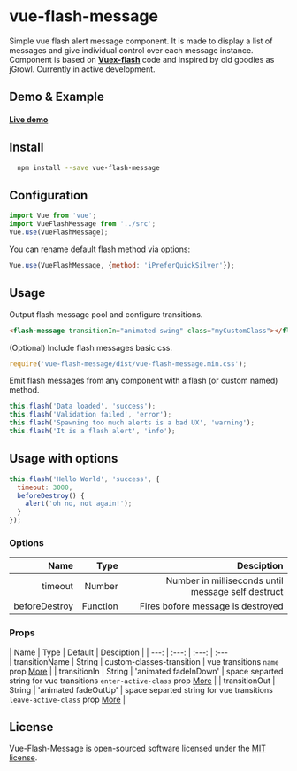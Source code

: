 # vue-flash-message

<p>Simple vue flash alert message component. It is made to display a list of messages and give individual control over each message instance. Component is based on <strong><a href="https://www.npmjs.com/package/vuex-flash">Vuex-flash</a></strong> code and inspired by old goodies as jGrowl. Currently in active development.</p>

## Demo & Example
#### [Live demo](http://test.keen-design.ru/vue-flash-message/)

## Install
```bash
  npm install --save vue-flash-message
```

## Configuration
```javascript
import Vue from 'vue';
import VueFlashMessage from '../src';
Vue.use(VueFlashMessage);
```
You can rename default flash method via options: 
```javascript
Vue.use(VueFlashMessage, {method: 'iPreferQuickSilver'});
```

## Usage
Output flash message pool and configure transitions. 
```html
<flash-message transitionIn="animated swing" class="myCustomClass"></flash-message>
```

(Optional) Include flash messages basic css.
```javascript
require('vue-flash-message/dist/vue-flash-message.min.css');
```

Emit flash messages from any component with a flash (or custom named) method.
```javascript
this.flash('Data loaded', 'success');
this.flash('Validation failed', 'error');
this.flash('Spawning too much alerts is a bad UX', 'warning');
this.flash('It is a flash alert', 'info');
```

## Usage with options
```javascript
this.flash('Hello World', 'success', {
  timeout: 3000,
  beforeDestroy() {
    alert('oh no, not again!');
  }
});
```

### Options
| Name | Type | Desciption |
|--:|--:|--:|
| timeout | Number | Number in milliseconds until message self destruct |
| beforeDestroy | Function | Fires bofore message is destroyed | 

### Props
|     Name       |   Type      |          Default          |              Desciption
|
|     ---:       |    :---:    |           :---:           |                :---    
| transitionName |   String    | custom-classes-transition | vue transitions `name` prop [More](https://vuejs.org/v2/guide/transitions.html#Custom-Transition-Classes)               |
| transitionIn   |   String    | 'animated fadeInDown'     | space separted string for vue transitions `enter-active-class` prop [More](https://vuejs.org/v2/guide/transitions.html#Custom-Transition-Classes) |
| transitionOut  |   String    | 'animated fadeOutUp'      | space separted string for vue transitions `leave-active-class` prop [More](https://vuejs.org/v2/guide/transitions.html#Custom-Transition-Classes) |

## License
<p>Vue-Flash-Message is open-sourced software licensed under the <a href="http://opensource.org/licenses/MIT">MIT license</a>.</p>
